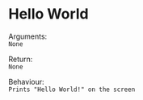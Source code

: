 # Hello World

Arguments:  
```None```
  
Return:  
```None```
  
Behaviour:  
```Prints "Hello World!" on the screen```
